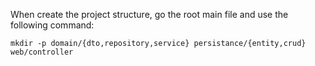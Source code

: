 When create the project structure, go the root main file and use the following command:
```
mkdir -p domain/{dto,repository,service} persistance/{entity,crud} web/controller
```